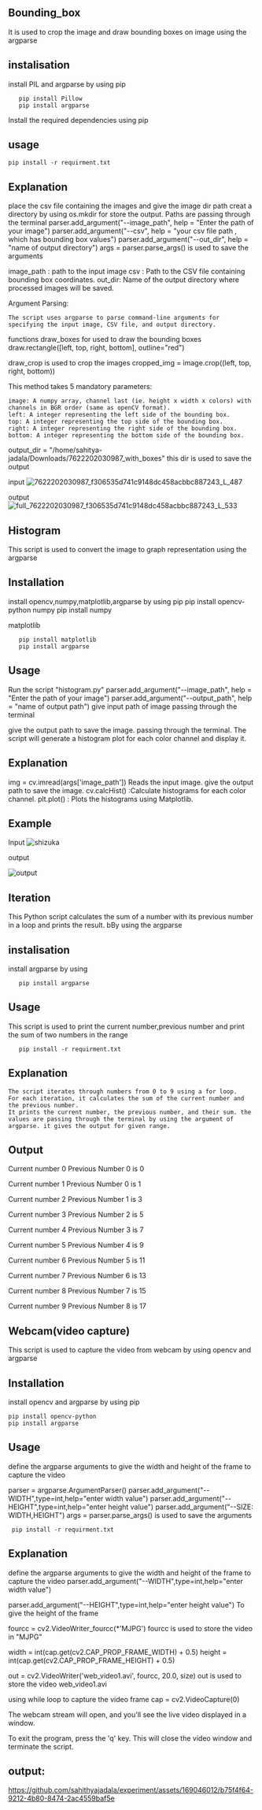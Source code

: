 ## Bounding_box

It is used to crop the image and draw bounding boxes on image using the argparse

## instalisation

install PIL and argparse by using pip

       pip install Pillow
       pip install argparse

Install the required dependencies using pip

## usage

    pip install -r requirment.txt

## Explanation

place the csv file containing the images and give the image dir path 
creat a directory by using os.mkdir for store the output. Paths are passing through the terminal
parser.add_argument("--image_path", help = "Enter the path of your image")
parser.add_argument("--csv", help = "your csv file path , which has bounding box values")
parser.add_argument("--out_dir", help = "name of output directory")
args = parser.parse_args() is used to save the arguments

image_path : path to the input image
csv : Path to the CSV file containing bounding box coordinates.
out_dir: Name of the output directory where processed images will be saved.



Argument Parsing:

    The script uses argparse to parse command-line arguments for specifying the input image, CSV file, and output directory.




functions draw_boxes for used to draw the bounding boxes
draw.rectangle([left, top, right, bottom], outline="red")

draw_crop is used to crop the images
cropped_img = image.crop((left, top, right, bottom))
          
This method takes 5 mandatory parameters:

    image: A numpy array, channel last (ie. height x width x colors) with channels in BGR order (same as openCV format).
    left: A integer representing the left side of the bounding box.
    top: A integer representing the top side of the bounding box.
    right: A integer representing the right side of the bounding box.
    bottom: A integer representing the bottom side of the bounding box.



output_dir = "/home/sahitya-jadala/Downloads/7622202030987_with_boxes"
this dir is used to save the output

input
![7622202030987_f306535d741c9148dc458acbbc887243_L_487](https://github.com/sahithyajadala/exper2/assets/169046012/12d92a80-aa51-4f11-94d5-c00e9003b5e8)

output
![full_7622202030987_f306535d741c9148dc458acbbc887243_L_533](https://github.com/sahithyajadala/exper2/assets/169046012/68a74e9c-b61b-41d9-8073-a406fdc3fc23)

## Histogram

  This script is used to convert the image to graph representation using the argparse

## Installation
 install opencv,numpy,matplotlib,argparse by using pip
      pip install opencv-python
numpy
       pip install numpy
       
matplotlib

       pip install matplotlib
       pip install argparse
## Usage

Run the script "histogram.py"
parser.add_argument("--image_path", help = "Enter the path of your image")
parser.add_argument("--output_path", help = "name of output path")
give input path of image passing through the terminal

give the output path to save the image. passing through the terminal.
The script will generate a histogram plot for each color channel and display it.

## Explanation
img = cv.imread(args['image_path']) Reads the input image.
give the output path to save the image.
cv.calcHist() :Calculate histograms for each color channel.
plt.plot() : Plots the histograms using Matplotlib.

## Example
Input
![shizuka](https://github.com/sahithyajadala/expr3/assets/169046012/5de4e999-2253-4078-9ff5-aeb0822333ee)

output


![output](https://github.com/sahithyajadala/expr3/assets/169046012/c91ada1f-5a20-4e4c-bea6-065b87e0cd7f)


 ## Iteration

 This Python script calculates the sum of a number with its previous number in a loop and prints the result. bBy using the argparse

 ## instalisation

install  argparse by using 

       pip install argparse 

 ## Usage

 This script is used to print the current number,previous number and print the sum of two numbers in the range
       
       pip install -r requirment.txt

 ## Explanation
 
    The script iterates through numbers from 0 to 9 using a for loop.
    For each iteration, it calculates the sum of the current number and the previous number.
    It prints the current number, the previous number, and their sum. the values are passing through the terminal by using the argument of argparse. it gives the output for given range.

## Output


Current number 0 Previous Number 0 is 0

Current number 1 Previous Number 0 is 1

Current number 2 Previous Number 1 is 3

Current number 3 Previous Number 2 is 5

Current number 4 Previous Number 3 is 7

Current number 5 Previous Number 4 is 9

Current number 6 Previous Number 5 is 11

Current number 7 Previous Number 6 is 13

Current number 8 Previous Number 7 is 15

Current number 9 Previous Number 8 is 17

## Webcam(video capture)

This script is used to capture the video from webcam by using opencv and argparse

## Installation

install opencv and argparse by using pip

    pip install opencv-python
    pip install argparse

## Usage

define the argparse arguments to give the width and height of the frame to capture the video

parser = argparse.ArgumentParser()
parser.add_argument("--WIDTH",type=int,help="enter width value")
parser.add_argument("--HEIGHT",type=int,help="enter height value")
parser.add_argument("--SIZE: WIDTH,HEIGHT")
args = parser.parse_args() is used to save the arguments

     pip install -r requirment.txt

## Explanation


define the argparse arguments to give the width and height of the frame to capture the video
 parser.add_argument("--WIDTH",type=int,help="enter width value")
  

parser.add_argument("--HEIGHT",type=int,help="enter height value")
  To give the height of the frame

fourcc = cv2.VideoWriter_fourcc(*'MJPG')
fourcc is used to store the video in "MJPG" 

width = int(cap.get(cv2.CAP_PROP_FRAME_WIDTH) + 0.5)
height = int(cap.get(cv2.CAP_PROP_FRAME_HEIGHT) + 0.5)

out = cv2.VideoWriter('web_video1.avi', fourcc, 20.0, size)
out is used to store the video web_video1.avi

using while loop to capture the video frame
cap = cv2.VideoCapture(0) 

The webcam stream will open, and you'll see the live video displayed in a window.

To exit the program, press the 'q' key. This will close the video window and terminate the script.

## output:

https://github.com/sahithyajadala/experiment/assets/169046012/b75f4f64-9212-4b80-8474-2ac4559baf5e
















   
